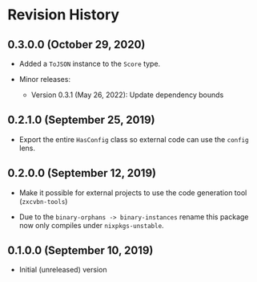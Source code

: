 # Revision History

## 0.3.0.0 (October 29, 2020)

  * Added a `ToJSON` instance to the `Score` type.

  * Minor releases:

    - Version 0.3.1 (May 26, 2022): Update dependency bounds

## 0.2.1.0 (September 25, 2019)

  * Export the entire `HasConfig` class so external code can use the
    `config` lens.

## 0.2.0.0 (September 12, 2019)

  * Make it possible for external projects to use the code generation
    tool (`zxcvbn-tools`)

  * Due to the `binary-orphans -> binary-instances` rename this
    package now only compiles under `nixpkgs-unstable`.

## 0.1.0.0 (September 10, 2019)

  * Initial (unreleased) version
